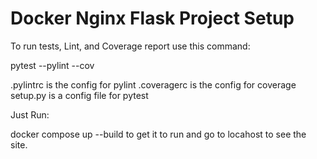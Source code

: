# Docker Nginx Flask Project Setup

To run tests, Lint, and Coverage report use this command:

pytest  --pylint --cov

.pylintrc is the config for pylint
.coveragerc is the config for coverage
setup.py is a config file for pytest

Just Run:

docker compose up --build to get it to run and go to locahost to see the site.

